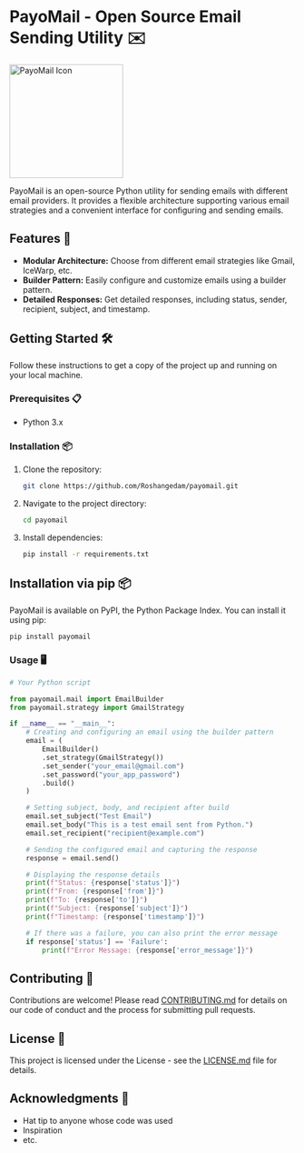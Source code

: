 # PayoMail - Open Source Email Sending Utility ✉️

<img src="payomail/images/icon.png" alt="PayoMail Icon" width="200">


PayoMail is an open-source Python utility for sending emails with different email providers. It provides a flexible architecture supporting various email strategies and a convenient interface for configuring and sending emails.

## Features 🚀

- **Modular Architecture:** Choose from different email strategies like Gmail, IceWarp, etc.
- **Builder Pattern:** Easily configure and customize emails using a builder pattern.
- **Detailed Responses:** Get detailed responses, including status, sender, recipient, subject, and timestamp.

## Getting Started 🛠️

Follow these instructions to get a copy of the project up and running on your local machine.

### Prerequisites 📋

- Python 3.x

### Installation 📦

1. Clone the repository:

    ```bash
    git clone https://github.com/Roshangedam/payomail.git
    ```

2. Navigate to the project directory:

    ```bash
    cd payomail
    ```

3. Install dependencies:

    ```bash
    pip install -r requirements.txt
    ```

## Installation via pip 📦

PayoMail is available on PyPI, the Python Package Index. You can install it using pip:

```bash
pip install payomail
```
### Usage 🖥️

```python
# Your Python script

from payomail.mail import EmailBuilder
from payomail.strategy import GmailStrategy

if __name__ == "__main__":
    # Creating and configuring an email using the builder pattern
    email = (
        EmailBuilder()
        .set_strategy(GmailStrategy())
        .set_sender("your_email@gmail.com")
        .set_password("your_app_password")
        .build()
    )

    # Setting subject, body, and recipient after build
    email.set_subject("Test Email")
    email.set_body("This is a test email sent from Python.")
    email.set_recipient("recipient@example.com")

    # Sending the configured email and capturing the response
    response = email.send()

    # Displaying the response details
    print(f"Status: {response['status']}")
    print(f"From: {response['from']}")
    print(f"To: {response['to']}")
    print(f"Subject: {response['subject']}")
    print(f"Timestamp: {response['timestamp']}")

    # If there was a failure, you can also print the error message
    if response['status'] == 'Failure':
        print(f"Error Message: {response['error_message']}")


```
## Contributing 🤝

Contributions are welcome! Please read [CONTRIBUTING.md](CONTRIBUTING.md) for details on our code of conduct and the process for submitting pull requests.

## License 📄

This project is licensed under the  License - see the [LICENSE.md](LICENSE.md) file for details.

## Acknowledgments 🙌

- Hat tip to anyone whose code was used
- Inspiration
- etc.
